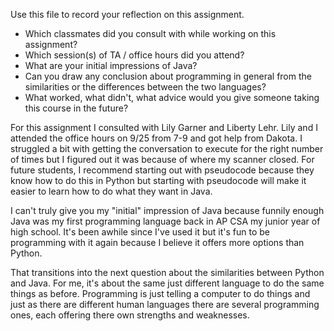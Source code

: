 Use this file to record your reflection on this assignment.

- Which classmates did you consult with while working on this assignment?
- Which session(s) of TA / office hours did you attend?
- What are your initial impressions of Java? 
- Can you draw any conclusion about programming in general from the similarities or the differences between the two languages? 
- What worked, what didn't, what advice would you give someone taking this course in the future?

 For this assignment I consulted with Lily Garner and Liberty Lehr. Lily and I attended the office hours on 9/25 from 7-9 and got help from Dakota. I struggled a bit with getting the conversation to execute for the right number of times but I figured out it was because of where my scanner closed. For future students, I recommend starting out with pseudocode because they know how to do this in Python but starting with pseudocode will make it easier to learn how to do what they want in Java.

 I can't truly give you my "initial" impression of Java because funnily enough Java was my first programming language back in AP CSA my junior year of high school. It's been awhile since I've used it but it's fun to be programming with it again because I believe it offers more options than Python.
 
 That transitions into the next question about the similarities between Python and Java. For me, it's about the same just different language to do the same things as before. Programming is just telling a computer to do things and just as there are different human languages there are several programming ones, each offering there own strengths and weaknesses.